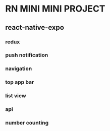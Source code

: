 # RN MINI MINI PROJECT

## react-native-expo

### redux
### push notification
### navigation
### top app bar
### list view
### api

### number counting